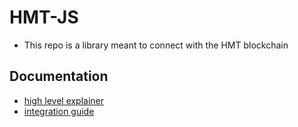 # HMT-JS
* This repo is a library meant to connect with the HMT blockchain

## Documentation 
* [high level explainer](docs/highLevel.md)
* [integration guide](docs/integration.md)
